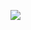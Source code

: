 ![](http://www.plantuml.com/plantuml/proxy?cache=no&src=https://raw.githubusercontent.com/oleksandrblazhko/ai-214-andrienko/Laboratory_work_7/2-SoftwareDesign/2.7-PlantUML/UML-ConceptClasses.puml)
